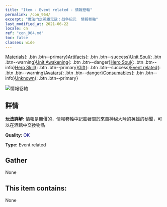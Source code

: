 ```yaml
---
title: "Item - Event related - 情報卷軸"
permalink: /con_964/
excerpt: "魔法门之英雄无敌：战争纪元  情報卷軸"
last_modified_at: 2021-06-22
locale: cn
ref: "con_964.md"
toc: false
classes: wide
---
```

 [Materials](/ItemsCN/){: .btn .btn--primary}[Artifacts](/ItemsCN/Artifacts/){: .btn .btn--success}[Unit Soul](/ItemsCN/UnitSoul/){: .btn .btn--warning}[Unit Awakening](/ItemsCN/UnitAwakening/){: .btn .btn--danger}[Hero Soul](/ItemsCN/HeroSoul/){: .btn .btn--info}[Hero Skill](/ItemsCN/HeroSkill/){: .btn .btn--primary}[Gift](/ItemsCN/Gift/){: .btn .btn--success}[Event related](/ItemsCN/Events/){: .btn .btn--warning}[Avatars](/ItemsCN/Avatars/){: .btn .btn--danger}[Consumables](/ItemsCN/Consumables/){: .btn .btn--info}[Unknown](/ItemsCN/Unknown/){: .btn .btn--primary}

 ![情報卷軸](/images/t/i_40900.png)

## 詳情
 **玩法詳解:** 情報是無價的，情報卷軸中記載著關於來自神秘大陸的英雄的秘聞，可以在酒館中交換物品

 **Quality:** <span style="color: #000080">OK</span>

 **Type:** Event related

## Gather

  None

## This item contains:

  None

